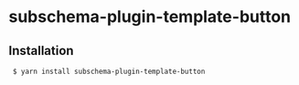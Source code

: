 subschema-plugin-template-button
===

## Installation
```sh
 $ yarn install subschema-plugin-template-button
```
